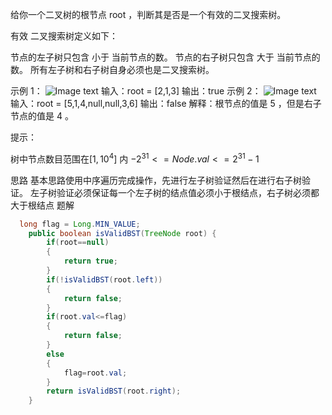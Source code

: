 给你一个二叉树的根节点 root ，判断其是否是一个有效的二叉搜索树。

有效 二叉搜索树定义如下：

节点的左子树只包含 小于 当前节点的数。
节点的右子树只包含 大于 当前节点的数。
所有左子树和右子树自身必须也是二叉搜索树。
 

示例 1：
![Image text](https://assets.leetcode.com/uploads/2020/12/01/tree1.jpg)
输入：root = [2,1,3]
输出：true
示例 2：
![Image text](https://assets.leetcode.com/uploads/2020/12/01/tree2.jpg)
输入：root = [5,1,4,null,null,3,6]
输出：false
解释：根节点的值是 5 ，但是右子节点的值是 4 。
 

提示：

树中节点数目范围在$[1, 10^{4}]$ 内
$-2^{31} <= Node.val <= 2^{31} - 1$

思路
基本思路使用中序遍历完成操作，先进行左子树验证然后在进行右子树验证。
左子树验证必须保证每一个左子树的结点值必须小于根结点，右子树必须都大于根结点
题解
```java
  long flag = Long.MIN_VALUE;
    public boolean isValidBST(TreeNode root) {
        if(root==null)
        {
            return true;
        }
        if(!isValidBST(root.left))
        {
            return false;
        }
        if(root.val<=flag)
        {
            return false;
        }
        else
        {
            flag=root.val;
        }
        return isValidBST(root.right);
    }
```